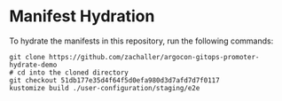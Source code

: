 # Manifest Hydration

To hydrate the manifests in this repository, run the following commands:

```shell
git clone https://github.com/zachaller/argocon-gitops-promoter-hydrate-demo
# cd into the cloned directory
git checkout 51db177e35d4f64f5d0efa980d3d7afd7d7f0117
kustomize build ./user-configuration/staging/e2e
```
